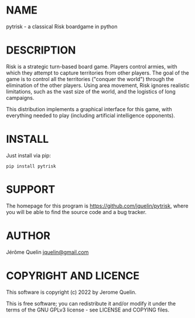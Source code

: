 # NAME

pytrisk - a classical Risk boardgame in python


# DESCRIPTION

Risk is a strategic turn-based board game. Players control armies, with
which they attempt to capture territories from other players. The goal
of the game is to control all the territories ("conquer the world")
through the elimination of the other players. Using area movement, Risk
ignores realistic limitations, such as the vast size of the world, and
the logistics of long campaigns.

This distribution implements a graphical interface for this game, with
everything needed to play (including artificial intelligence opponents).


# INSTALL

Just install via pip:

    pip install pytrisk


# SUPPORT

The homepage for this program is https://github.com/jquelin/pytrisk,
where you will be able to find the source code and a bug tracker.


# AUTHOR

Jérôme Quelin <jquelin@gmail.com>


# COPYRIGHT AND LICENCE

This software is copyright (c) 2022 by Jerome Quelin.

This is free software; you can redistribute it and/or modify it under
the terms of the GNU GPLv3 license - see LICENSE and COPYING files.
